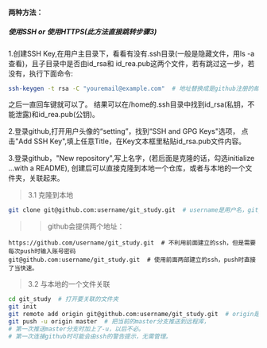 #### 两种方法：
##### 使用SSH or 使用HTTPS(此方法直接跳转步骤3)
1.创建SSH Key,在用户主目录下，看看有没有.ssh目录(一般是隐藏文件，用ls -a 查看)，且子目录中是否由id_rsa和
id_rea.pub这两个文件，若有跳过这一步，若没有，执行下面命令:
```bash
ssh-keygen -t rsa -C "youremail@example.com"  # 地址替换成是github注册的邮箱地址
```
之后一直回车键就可以了。
结果可以在/home的.ssh目录中找到id_rsa(私钥，不能泄露)和id_rea.pub(公钥)。

2.登录github,打开用户头像的“setting”，找到“SSH and GPG Keys"选项，
点击"Add SSH Key",填上任意Title，在Key文本框里粘贴id_rsa.pub文件内容。

3.登录github，"New repository",写上名字，(若后面是克隆的话，勾选initialize ...with a README),
创建后可以直接克隆到本地一个仓库，或者与本地的一个文件夹，关联起来。
>3.1 克隆到本地
```bash
git clone git@github.com:username/git_study.git  # username是用户名，git_study是项目名
```
>>github会提供两个地址：
```
https://github.com/username/git_study.git  # 不利用前面建立的ssh，但是需要每次push时输入账号密码
git@github.com:username/git_study.git  # 使用前面两部建立的ssh，push时直接了当快速。
```
>3.2 与本地的一个文件关联
```bash
cd git_study  # 打开要关联的文件夹
git init 
git remote add origin git@github.com:username/git_study.git  # origin是远程库的名字
git push -u origin master  # 把当前的master分支推送到远程库，
# 第一次推送master分支时加上了-u，以后不必。
# 第一次连接github时可能会由ssh的警告提示，无需管理。
```
